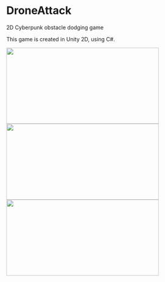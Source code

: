 # DroneAttack

2D Cyberpunk obstacle dodging game

This game is created in Unity 2D, using C#.


<img src="https://github.com/ctrl-alt-caleb/DroneAttack/blob/master/DAScreenshot1.png" width="400" height="200">
<img src="https://github.com/ctrl-alt-caleb/DroneAttack/blob/master/DAScreenshot2.png" width="400" height="200">

<img src="https://github.com/ctrl-alt-caleb/DroneAttack/blob/master/DroneAttackAndroid.gif" width="400" height="200">







